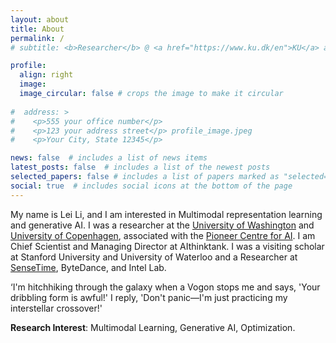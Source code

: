 ```yaml
---
layout: about
title: About
permalink: /
# subtitle: <b>Researcher</b> @ <a href="https://www.ku.dk/en">KU</a> and <a href="https://www.washington.edu/">UW</a>

profile:
  align: right
  image: 
  image_circular: false # crops the image to make it circular
  
#  address: >
#    <p>555 your office number</p>
#    <p>123 your address street</p> profile_image.jpeg
#    <p>Your City, State 12345</p>

news: false  # includes a list of news items
latest_posts: false  # includes a list of the newest posts
selected_papers: false # includes a list of papers marked as "selected={true}"
social: true  # includes social icons at the bottom of the page
---
```


  My name is Lei Li, and I am interested in Multimodal representation learning and generative AI. I was a researcher at the [University of Washington](https://www.washington.edu/) and [University of Copenhagen](https://www.ku.dk/en), associated with the [Pioneer Centre for AI](https://www.aicentre.dk/). I am Chief Scientist and Managing Director at AIthinktank. I was a visiting scholar at Stanford University and University of Waterloo and a Researcher at [SenseTime](https://www.sensetime.com/en), ByteDance, and Intel Lab. 

  ‘I'm hitchhiking through the galaxy when a Vogon stops me and says, 'Your dribbling form is awful!' I reply, 'Don't panic—I'm just practicing my interstellar crossover!'
  
  <b>Research Interest</b>: Multimodal Learning, Generative AI, Optimization.
  
  
